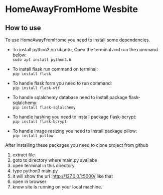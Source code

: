 # HomeAwayFromHome Wesbite

How to use
----------

To use HomeAwayFromHome you need to install some dependencies.<br>
- To install python3 on ubuntu, Open the terminal and run the command below:<br>
	`sudo apt install python3.6`

- To install flask run command on terminal:<br>
	`pip install flask`

- To handle flask form you need to run command:<br>
	`pip install flask-wtf`

- To handle sqlalchemy database need to install package flask-sqlalchemy:<br>
	`pip install flask-sqlalchemy`

- To handle hashing you need to install package flask-bcrypt:<br>
	`pip install flask-bcrypt`

- To handle image resizing you need to install package pillow:<br>
	`pip install pillow`


After installing these packages you need to clone project from github
1. extract file 
2. goto to directory where main.py availabe
3. open terminal in this directory
4. type python3 main.py
5. it will show the url :http://127.0.0.1:5000/ like that
6. open in browser
7. know site is running on your local machine.

